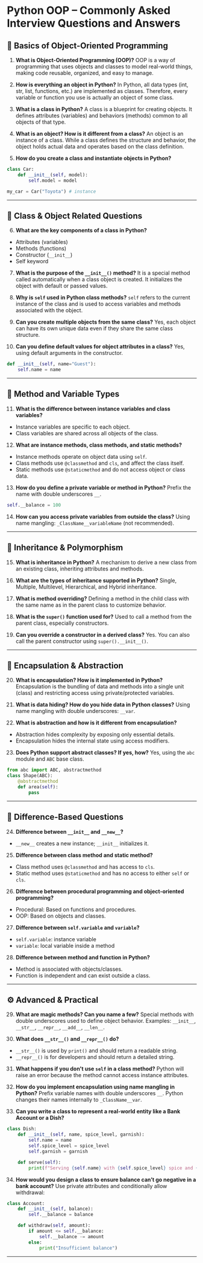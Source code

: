 #  Python OOP – Commonly Asked Interview Questions and Answers

## 🔐 Basics of Object-Oriented Programming

1. **What is Object-Oriented Programming (OOP)?**
   OOP is a way of programming that uses objects and classes to model real-world things, making code reusable, organized, and easy to manage.

2. **How is everything an object in Python?**
   In Python, all data types (int, str, list, functions, etc.) are implemented as classes. Therefore, every variable or function you use is actually an object of some class.

3. **What is a class in Python?**
   A class is a blueprint for creating objects. It defines attributes (variables) and behaviors (methods) common to all objects of that type.

4. **What is an object? How is it different from a class?**
   An object is an instance of a class. While a class defines the structure and behavior, the object holds actual data and operates based on the class definition.

5. **How do you create a class and instantiate objects in Python?**

```python
class Car:
    def __init__(self, model):
        self.model = model

my_car = Car("Toyota") # instance
```

---

## 🧱 Class & Object Related Questions

6. **What are the key components of a class in Python?**

* Attributes (variables)
* Methods (functions)
* Constructor (`__init__`)
* Self keyword

7. **What is the purpose of the `__init__()` method?**
   It is a special method called automatically when a class object is created. It initializes the object with default or passed values.

8. **Why is `self` used in Python class methods?**
   `self` refers to the current instance of the class and is used to access variables and methods associated with the object.

9. **Can you create multiple objects from the same class?**
   Yes, each object can have its own unique data even if they share the same class structure.

10. **Can you define default values for object attributes in a class?**
    Yes, using default arguments in the constructor.

```python
def __init__(self, name="Guest"):
    self.name = name
```

---

## 🧠 Method and Variable Types

11. **What is the difference between instance variables and class variables?**

* Instance variables are specific to each object.
* Class variables are shared across all objects of the class.

12. **What are instance methods, class methods, and static methods?**

* Instance methods operate on object data using `self`.
* Class methods use `@classmethod` and `cls`, and affect the class itself.
* Static methods use `@staticmethod` and do not access object or class data.

13. **How do you define a private variable or method in Python?**
    Prefix the name with double underscores `__`.

```python
self.__balance = 100
```

14. **How can you access private variables from outside the class?**
    Using name mangling: `_ClassName__variableName` (not recommended).

---

## 🧬 Inheritance & Polymorphism

15. **What is inheritance in Python?**
    A mechanism to derive a new class from an existing class, inheriting attributes and methods.

16. **What are the types of inheritance supported in Python?**
    Single, Multiple, Multilevel, Hierarchical, and Hybrid inheritance.

17. **What is method overriding?**
    Defining a method in the child class with the same name as in the parent class to customize behavior.

18. **What is the `super()` function used for?**
    Used to call a method from the parent class, especially constructors.

19. **Can you override a constructor in a derived class?**
    Yes. You can also call the parent constructor using `super().__init__()`.

---

## 🔐 Encapsulation & Abstraction

20. **What is encapsulation? How is it implemented in Python?**
    Encapsulation is the bundling of data and methods into a single unit (class) and restricting access using private/protected variables.

21. **What is data hiding? How do you hide data in Python classes?**
    Using name mangling with double underscores: `__var`.

22. **What is abstraction and how is it different from encapsulation?**

* Abstraction hides complexity by exposing only essential details.
* Encapsulation hides the internal state using access modifiers.

23. **Does Python support abstract classes? If yes, how?**
    Yes, using the `abc` module and `ABC` base class.

```python
from abc import ABC, abstractmethod
class Shape(ABC):
    @abstractmethod
    def area(self):
        pass
```

---

## 🔄 Difference-Based Questions

24. **Difference between `__init__` and `__new__`?**

* `__new__` creates a new instance; `__init__` initializes it.

25. **Difference between class method and static method?**

* Class method uses `@classmethod` and has access to `cls`.
* Static method uses `@staticmethod` and has no access to either `self` or `cls`.

26. **Difference between procedural programming and object-oriented programming?**

* Procedural: Based on functions and procedures.
* OOP: Based on objects and classes.

27. **Difference between `self.variable` and `variable`?**

* `self.variable`: instance variable
* `variable`: local variable inside a method

28. **Difference between method and function in Python?**

* Method is associated with objects/classes.
* Function is independent and can exist outside a class.

---

## ⚙️ Advanced & Practical

29. **What are magic methods? Can you name a few?**
    Special methods with double underscores used to define object behavior. Examples: `__init__`, `__str__`, `__repr__`, `__add__`, `__len__`.

30. **What does `__str__()` and `__repr__()` do?**

* `__str__()` is used by `print()` and should return a readable string.
* `__repr__()` is for developers and should return a detailed string.

31. **What happens if you don't use `self` in a class method?**
    Python will raise an error because the method cannot access instance attributes.

32. **How do you implement encapsulation using name mangling in Python?**
    Prefix variable names with double underscores `__`. Python changes their names internally to `_ClassName__var`.

33. **Can you write a class to represent a real-world entity like a Bank Account or a Dish?**

```python
class Dish:
    def __init__(self, name, spice_level, garnish):
        self.name = name
        self.spice_level = spice_level
        self.garnish = garnish

    def serve(self):
        print(f"Serving {self.name} with {self.spice_level} spice and {self.garnish} garnish.")
```

34. **How would you design a class to ensure balance can’t go negative in a bank account?**
    Use private attributes and conditionally allow withdrawal:

```python
class Account:
    def __init__(self, balance):
        self.__balance = balance

    def withdraw(self, amount):
        if amount <= self.__balance:
            self.__balance -= amount
        else:
            print("Insufficient balance")
```

---


